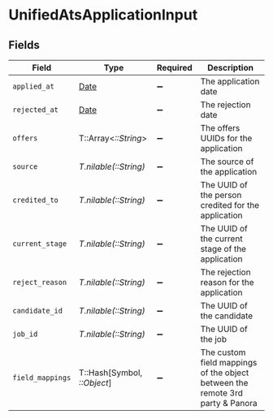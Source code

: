 # UnifiedAtsApplicationInput


## Fields

| Field                                                                         | Type                                                                          | Required                                                                      | Description                                                                   |
| ----------------------------------------------------------------------------- | ----------------------------------------------------------------------------- | ----------------------------------------------------------------------------- | ----------------------------------------------------------------------------- |
| `applied_at`                                                                  | [Date](https://ruby-doc.org/stdlib-2.6.1/libdoc/date/rdoc/Date.html)          | :heavy_minus_sign:                                                            | The application date                                                          |
| `rejected_at`                                                                 | [Date](https://ruby-doc.org/stdlib-2.6.1/libdoc/date/rdoc/Date.html)          | :heavy_minus_sign:                                                            | The rejection date                                                            |
| `offers`                                                                      | T::Array<*::String*>                                                          | :heavy_minus_sign:                                                            | The offers UUIDs for the application                                          |
| `source`                                                                      | *T.nilable(::String)*                                                         | :heavy_minus_sign:                                                            | The source of the application                                                 |
| `credited_to`                                                                 | *T.nilable(::String)*                                                         | :heavy_minus_sign:                                                            | The UUID of the person credited for the application                           |
| `current_stage`                                                               | *T.nilable(::String)*                                                         | :heavy_minus_sign:                                                            | The UUID of the current stage of the application                              |
| `reject_reason`                                                               | *T.nilable(::String)*                                                         | :heavy_minus_sign:                                                            | The rejection reason for the application                                      |
| `candidate_id`                                                                | *T.nilable(::String)*                                                         | :heavy_minus_sign:                                                            | The UUID of the candidate                                                     |
| `job_id`                                                                      | *T.nilable(::String)*                                                         | :heavy_minus_sign:                                                            | The UUID of the job                                                           |
| `field_mappings`                                                              | T::Hash[Symbol, *::Object*]                                                   | :heavy_minus_sign:                                                            | The custom field mappings of the object between the remote 3rd party & Panora |